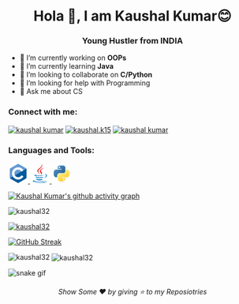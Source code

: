 <h1 align="center">Hola 👋, I am Kaushal Kumar😊</h1>
<h3 align="center">Young Hustler from INDIA</h3>


- 🔭 I’m currently working on **OOPs**
- 🌱 I’m currently learning **Java**
- 👯 I’m looking to collaborate on **C/Python**
- 🤔 I’m looking for help with Programming
- 💬 Ask me about CS

<h3 align="left">Connect with me:</h3>
<p align="left">
<a href="https://www.linkedin.com/in/kaushal-kumar-a18402215" target="blank"><img align="center" src="https://raw.githubusercontent.com/rahuldkjain/github-profile-readme-generator/master/src/images/icons/Social/linked-in-alt.svg" alt="kaushal kumar" height="30" width="40" /></a>
<a href="https://instagram.com/kaushal.k15" target="blank"><img align="center" src="https://raw.githubusercontent.com/rahuldkjain/github-profile-readme-generator/master/src/images/icons/Social/instagram.svg" alt="kaushal.k15" height="30" width="40" /></a>
 <a href="https://www.twitter.com/in/kaushal15" target="blank"><img align="center" src="https://raw.githubusercontent.com/rahuldkjain/github-profile-readme-generator/master/src/images/icons/Social/twitter.svg" alt="kaushal kumar" height="30" width="40" /></a>
</p>

<h3 align="left">Languages and Tools:</h3>
<p align="left"> <a href="https://www.cprogramming.com/" target="_blank" rel="noreferrer"> <img src="https://raw.githubusercontent.com/devicons/devicon/master/icons/c/c-original.svg" alt="c" width="40" height="40"/> </a> <a href="https://www.java.com" target="_blank" rel="noreferrer"> <img src="https://raw.githubusercontent.com/devicons/devicon/master/icons/java/java-original.svg" alt="java" width="40" height="40"/> </a> <a href="https://www.python.org" target="_blank" rel="noreferrer"> <img src="https://raw.githubusercontent.com/devicons/devicon/master/icons/python/python-original.svg" alt="python" width="40" height="40"/> </a> </p>


[![Kaushal Kumar's github activity graph](https://activity-graph.herokuapp.com/graph?username=kaushal32&theme=chartreuse-dark)](https://github.com/kaushal32/github-readme-activity-graph)



<p align="left"> <img src="https://komarev.com/ghpvc/?username=kaushal32&label=Profile%20views&color=0e75b6&style=flat" alt="kaushal32" /> </p>
<p align="left"> <a href="https://github.com/ryo-ma/github-profile-trophy"><img src="https://github-profile-trophy.vercel.app/?username=kaushal32" alt="kaushal32" /></a> </p>


[![GitHub Streak](http://github-readme-streak-stats.herokuapp.com?user=kaushal32&theme=blue-green&hide_border=true&date_format=M%20j%5B%2C%20Y%5D)](https://git.io/streak-stats)



<p><img align="left" src="https://github-readme-stats.vercel.app/api/top-langs?username=kaushal32&theme=blue-green&show_icons=true&locale=en&layout=compact" alt="kaushal32" /></p>

<p>&nbsp;<img align="center" src="https://github-readme-stats.vercel.app/api?username=kaushal32&theme=blue-green&show_icons=true&locale=en" alt="kaushal32" /></p>


![snake gif](https://github.com/kaushal32/kaushal32/blob/output/github-contribution-grid-snake.gif)

<h6 align= "center">Show Some ❤ by giving ⭐ to my Reposiotries</h6>


